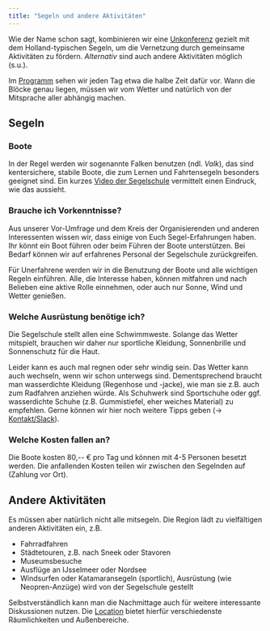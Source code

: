 ```yaml
---
title: "Segeln und andere Aktivitäten"
---
```


Wie der Name schon sagt, kombinieren wir eine [Unkonferenz](../unkoferenz/) gezielt mit dem Holland-typischen Segeln, um die Vernetzung durch gemeinsame Aktivitäten zu fördern.
_Alternativ_ sind auch andere Aktivitäten möglich (s.u.).

Im [Programm](../programm/) sehen wir jeden Tag etwa die halbe Zeit dafür vor.
Wann die Blöcke genau liegen, müssen wir vom Wetter und natürlich von der Mitsprache aller abhängig machen.

## Segeln

### Boote

In der Regel werden wir sogenannte Falken benutzen (ndl. _Valk_), das sind kentersichere, stabile Boote, die zum Lernen und Fahrtensegeln besonders geeignet sind.
Ein kurzes [Video der Segelschule](https://www.youtube.com/watch?v=ksz7HmUoLCc&list=PLP_TspqtAAr82vOs5oul6WDEnbR_3f27Y&index=6) vermittelt einen Eindruck, wie das aussieht.

### Brauche ich Vorkenntnisse?

Aus unserer Vor-Umfrage und dem Kreis der Organisierenden und anderen Interessenten wissen wir, dass einige von Euch Segel-Erfahrungen haben. 
Ihr könnt ein Boot führen oder beim Führen der Boote unterstützen.
Bei Bedarf können wir auf erfahrenes Personal der Segelschule zurückgreifen.

Für Unerfahrene werden wir in die Benutzung der Boote und alle wichtigen Regeln einführen.
Alle, die Interesse haben, können mitfahren und nach Belieben eine aktive Rolle einnehmen, oder auch nur Sonne, Wind und Wetter genießen. 

### Welche Ausrüstung benötige ich?

Die Segelschule stellt allen eine Schwimmweste.
Solange das Wetter mitspielt, brauchen wir daher nur sportliche Kleidung, Sonnenbrille und Sonnenschutz für die Haut.

Leider kann es auch mal regnen oder sehr windig sein.
Das Wetter kann auch wechseln, wenn wir schon unterwegs sind.
Dementsprechend braucht man wasserdichte Kleidung (Regenhose und -jacke), wie man sie z.B. auch zum Radfahren anziehen würde.
Als Schuhwerk sind Sportschuhe oder ggf. wasserdichte Schuhe (z.B. Gummistiefel, eher weiches Material) zu empfehlen.
Gerne können wir hier noch weitere Tipps geben (-> [Kontakt/Slack](../kontakt/#slack)).


### Welche Kosten fallen an?

Die Boote kosten 80,-- € pro Tag und können mit 4-5 Personen besetzt werden.
Die anfallenden Kosten teilen wir zwischen den Segelnden auf (Zahlung vor Ort).

## Andere Aktivitäten

Es müssen aber natürlich nicht alle mitsegeln.
Die Region lädt zu vielfältigen anderen Aktivitäten ein, z.B. 

* Fahrradfahren
* Städtetouren, z.B. nach Sneek oder Stavoren 
* Museumsbesuche
* Ausflüge an IJsselmeer oder Nordsee
* Windsurfen oder Katamaransegeln (sportlich), Ausrüstung (wie Neopren-Anzüge) wird von der Segelschule gestellt

Selbstverständlich kann man die Nachmittage auch für weitere interessante Diskussionen nutzen.
Die [Location](../location/) bietet hierfür verschiedenste Räumlichkeiten und Außenbereiche.